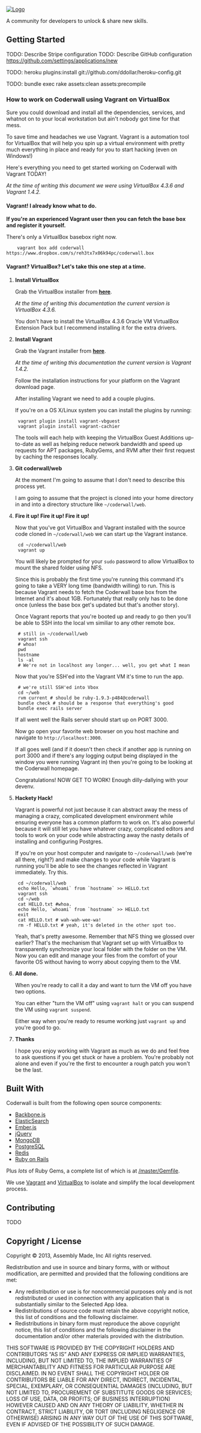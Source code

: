 <a href="http://www.coderwall.com/">![Logo](app/assets/images/logo.png)</a>

A community for developers to unlock & share new skills.

## Getting Started

TODO: Describe Stripe configuration
TODO: Describe GitHub configuration https://github.com/settings/applications/new

TODO: heroku plugins:install git://github.com/ddollar/heroku-config.git

TODO: bundle exec rake assets:clean assets:precompile

### How to work on Coderwall using Vagrant on VirtualBox

Sure you could download and install all the dependencies, services, and whatnot
on to your local workstation but ain't nobody got time for that mess.

To save time and headaches we use Vagrant. Vagrant is a automation tool for
VirtualBox that will help you spin up a virtual environment with pretty much
everything in place and ready for you to start hacking (even on Windows!)

Here's everything you need to get started working on Coderwall with Vagrant TODAY!

*At the time of writing this document we were using VirtualBox 4.3.6 and Vagrant 1.4.2.*

#### Vagrant! I already know what to do.

__If you're an experienced Vagrant user then you can fetch the base box and
register it yourself.__

There's only a VirtualBox basebox right now.

        vagrant box add coderwall https://www.dropbox.com/s/reh3tx7x06k94pc/coderwall.box

#### Vagrant? VirtualBox? Let's take this one step at a time.

1. **Install VirtualBox**

    Grab the VirtualBox installer from **[here](https://www.virtualbox.org/wiki/Downloads)**.

    _At the time of writing this documentation the current version is VirtualBox 4.3.6._

    You don't have to install the VirtualBox 4.3.6 Oracle VM VirtualBox Extension Pack
    but I recommend installing it for the extra drivers.

2. **Install Vagrant**

    Grab the Vagrant installer from **[here](http://www.vagrantup.com/downloads.html)**.

    _At the time of writing this documentation the current version is Vagrant 1.4.2._

    Follow the installation instructions for your platform on the Vagrant download page.

    After installing Vagrant we need to add a couple plugins.

    If you're on a OS X/Linux system you can install the plugins by running:

        vagrant plugin install vagrant-vbguest
        vagrant plugin install vagrant-cachier

    The tools will each help with keeping the VirtualBox Guest Additions up-to-date as
    well as helping reduce network bandwidth and speed up requests for APT packages,
    RubyGems, and RVM after their first request by caching the responses locally.

3. **Git coderwall/web**

    At the moment I'm going to assume that I don't need to describe this process yet.

    I am going to assume that the project is cloned into your home directory in
    and into a directory structure like `~/coderwall/web`.

4. **Fire it up! Fire it up! Fire it up!**

    Now that you've got VirtualBox and Vagrant installed with the source code
    cloned in `~/coderwall/web` we can start up the Vagrant instance.

        cd ~/coderwall/web
        vagrant up

    You will likely be prompted for your `sudo` password to allow VirtualBox
    to mount the shared folder using NFS.

    Since this is probably the first time you're running this command it's going
    to take a VERY long time (bandwidth willing) to run. This is because Vagrant
    needs to fetch the Coderwall base box from the Internet and it's about 1GB.
    Fortunately that really only has to be done once (unless the base box get's
    updated but that's another story).

    Once Vagrant reports that you're booted up and ready to go then you'll be
    able to SSH into the local vm similiar to any other remote box.

        # still in ~/coderwall/web
        vagrant ssh
        # whoa!
        pwd
        hostname
        ls -al
        # We're not in localhost any longer... well, you get what I mean

    Now that you're SSH'ed into the Vagrant VM it's time to run the app.

        # we're still SSH'ed into Vbox
        cd ~/web
        rvm current # should be ruby-1.9.3-p484@coderwall
        bundle check # should be a response that everything's good
        bundle exec rails server

    If all went well the Rails server should start up on PORT 3000.

    Now go open your favorite web browser on you host machine and
    navigate to `http://localhost:3000`.

    If all goes well (and if it doesn't then check if another app is
    running on port 3000 and if there's any logging output being displayed
    in the window you were running Vagrant in) then you're going to be
    looking at the Coderwall homepage.

    Congratulations! NOW GET TO WORK! Enough dilly-dallying with your devenv.

5. **Hackety Hack!**

    Vagrant is powerful not just because it can abstract away the mess of
    managing a crazy, complicated development environment while ensuring everyone
    has a common platform to work on. It's also powerful because it will still
    let you have whatever crazy, complicated editors and tools to work on your
    code while abstracting away the nasty details of installing and configuring Postgres.

    If you're on your host computer and navigate to `~/coderwall/web` (we're all there, right?)
    and make changes to your code while Vagrant is running you'll be able to see the changes
    reflected in Vagrant immediately. Try this.

        cd ~/coderwall/web
        echo Hello, `whoami` from `hostname` >> HELLO.txt
        vagrant ssh
        cd ~/web
        cat HELLO.txt #whoa.
        echo Hello, `whoami` from `hostname` >> HELLO.txt
        exit
        cat HELLO.txt # wah-wah-wee-wa!
        rm -f HELLO.txt # yeah, it's deleted in the other spot too.

    Yeah, that's pretty awesome. Remember that NFS thing we glossed over earlier? That's
    the mechanism that Vagrant set up with VirtualBox to transparently synchronize your
    local folder with the folder on the VM. Now you can edit and manage your files from
    the comfort of your favorite OS without having to worry about copying them to the VM.

6. **All done.**

    When you're ready to call it a day and want to turn the VM off you have two options.

    You can either "turn the VM off" using `vagrant halt` or you can suspend the VM using `vagrant suspend`.

    Either way when you're ready to resume working just `vagrant up` and you're good to go.

7. **Thanks**

    I hope you enjoy working with Vagrant as much as we do and feel free to ask questions
    if you get stuck or have a problem. You're probably not alone and even if you're the
    first to encounter a rough patch you won't be the last.

## Built With

Coderwall is built from the following open source components:

- [Backbone.js](https://github.com/jashkenas/backbone)
- [ElasticSearch](http://www.elasticsearch.org/)
- [Ember.js](https://github.com/emberjs/ember.js)
- [jQuery](http://jquery.com/)
- [MongoDB](http://www.postgresql.org/)
- [PostgreSQL](http://www.postgresql.org/)
- [Redis](http://redis.io/)
- [Ruby on Rails](https://github.com/rails/rails)

Plus *lots* of Ruby Gems, a complete list of which is at [/master/Gemfile](https://github.com/assemblymade/cw-web/blob/master/Gemfile).

We use [Vagrant](http://www.vagrantup.com/) and [VirtualBox](https://www.virtualbox.org/) to isolate and simplify the local development process.

## Contributing

TODO

## Copyright / License

Copyright © 2013, Assembly Made, Inc
All rights reserved.

Redistribution and use in source and binary forms, with or without modification, are permitted and provided that the following conditions are met:

* Any redistribution or use is for noncommercial purposes only and is not redistributed or used in connection with any application that is substantially similar to the Selected App Idea.
* Redistributions of source code must retain the above copyright notice, this list of conditions and the following disclaimer.
* Redistributions in binary form must reproduce the above copyright notice, this list of conditions and the following disclaimer in the documentation and/or other materials provided with the distribution.

THIS SOFTWARE IS PROVIDED BY THE COPYRIGHT HOLDERS AND CONTRIBUTORS “AS IS” AND ANY EXPRESS OR IMPLIED WARRANTIES, INCLUDING, BUT NOT LIMITED TO, THE IMPLIED WARRANTIES OF MERCHANTABILITY AND FITNESS FOR PARTICULAR PURPOSE ARE DISCLAIMED. IN NO EVENT SHALL THE COPYRIGHT HOLDER OR CONTRIBUTORS BE LIABLE FOR ANY DIRECT, INDIRECT, INCIDENTAL, SPECIAL, EXEMPLARY, OR CONSEQUENTIAL DAMAGES (INCLUDING, BUT NOT LIMITED TO, PROCUREMENT OF SUBSTITUTE GOODS OR SERVICES; LOSS OF USE, DATA, OR PROFITS; OF BUSINESS INTERRUPTION) HOWEVER CAUSED AND ON ANY THEORY OF LIABILITY, WHETHER IN CONTRACT, STRICT LIABILITY, OR TORT (INCLUDING NEGLIGENCE OR OTHERWISE) ARISING IN ANY WAY OUT OF THE USE OF THIS SOFTWARE, EVEN IF ADVISED OF THE POSSIBILITY OF SUCH DAMAGE.
